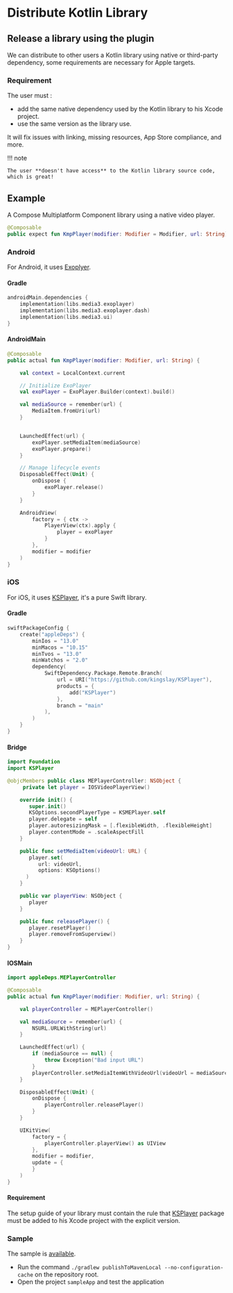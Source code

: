 # Distribute Kotlin Library

## Release a library using the plugin

We can distribute to other users a Kotlin library using native or third-party dependency, some requirements are necessary for Apple targets.

### Requirement

The user must :

- add the same native dependency used by the Kotlin library to his Xcode project.
- use the same version as the library use.

It will fix issues with linking, missing resources, App Store compliance, and more.

!!! note

    The user **doesn't have access** to the Kotlin library source code, which is great!

## Example

A Compose Multiplatform Component library using a native video player.

``` Kotlin title="commonMain/kotlin/KmpPlayer.kt"
@Composable
public expect fun KmpPlayer(modifier: Modifier = Modifier, url: String)
```

### Android
For Android, it uses [Exoplyer](https://github.com/google/ExoPlayer).

#### Gradle

``` Kotlin title="library/build.gradle.kts"
androidMain.dependencies {
    implementation(libs.media3.exoplayer)
    implementation(libs.media3.exoplayer.dash)
    implementation(libs.media3.ui)
}
```

#### AndroidMain

``` Kotlin title="androidMain/kotlin/KmpPlayer.kt"
@Composable
public actual fun KmpPlayer(modifier: Modifier, url: String) {

    val context = LocalContext.current

    // Initialize ExoPlayer
    val exoPlayer = ExoPlayer.Builder(context).build()

    val mediaSource = remember(url) {
        MediaItem.fromUri(url)
    }


    LaunchedEffect(url) {
        exoPlayer.setMediaItem(mediaSource)
        exoPlayer.prepare()
    }

    // Manage lifecycle events
    DisposableEffect(Unit) {
        onDispose {
            exoPlayer.release()
        }
    }

    AndroidView(
        factory = { ctx ->
            PlayerView(ctx).apply {
                player = exoPlayer
            }
        },
        modifier = modifier
    )
}
```


### iOS

For iOS, it uses [KSPlayer](https://github.com/kingslay/KSPlayer), it's a pure Swift library.

#### Gradle

``` Kotlin title="library/build.gradle.kts"
swiftPackageConfig {
    create("appleDeps") {
        minIos = "13.0"
        minMacos = "10.15"
        minTvos = "13.0"
        minWatchos = "2.0"
        dependency(
            SwiftDependency.Package.Remote.Branch(
                url = URI("https://github.com/kingslay/KSPlayer"),
                products = {
                    add("KSPlayer")
                },
                branch = "main"
            ),
        )
    }
}
```

#### Bridge

``` Swift title="src/swift/appleDeps/MEPlayerController.swift"
import Foundation
import KSPlayer

@objcMembers public class MEPlayerController: NSObject {
     private let player = IOSVideoPlayerView()

    override init() {
       super.init()
       KSOptions.secondPlayerType = KSMEPlayer.self
       player.delegate = self
       player.autoresizingMask = [.flexibleWidth, .flexibleHeight]
       player.contentMode = .scaleAspectFill
    }

    public func setMediaItem(videoUrl: URL) {
       player.set(
          url: videoUrl,
          options: KSOptions()
      )
    }

    public var playerView: NSObject {
       player
    }

    public func releasePlayer() {
       player.resetPlayer()
       player.removeFromSuperview()
    }
}
```

#### IOSMain

``` Kotlin title="iosMain/kotlin/KmpPlayer.kt"
import appleDeps.MEPlayerController

@Composable
public actual fun KmpPlayer(modifier: Modifier, url: String) {

    val playerController = MEPlayerController()

    val mediaSource = remember(url) {
        NSURL.URLWithString(url)
    }

    LaunchedEffect(url) {
        if (mediaSource == null) {
            throw Exception("Bad input URL")
        }
        playerController.setMediaItemWithVideoUrl(videoUrl = mediaSource)
    }

    DisposableEffect(Unit) {
        onDispose {
            playerController.releasePlayer()
        }
    }

    UIKitView(
        factory = {
            playerController.playerView() as UIView
        },
        modifier = modifier,
        update = {
        }
    )
}
```

#### Requirement

The setup guide of your library must contain the rule that [KSPlayer](https://github.com/kingslay/KSPlayer) package must be added to his Xcode project with the explicit version.

### Sample

The sample is [available](https://github.com/frankois944/spmForKmpWithDistribution).

- Run the command `./gradlew publishToMavenLocal --no-configuration-cache` on the repository root.
- Open the project `sampleApp` and test the application
